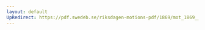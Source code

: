 ```yaml
---
layout: default
UpRedirect: https://pdf.swedeb.se/riksdagen-motions-pdf/1869/mot_1869__ak__00320/mot_1869__ak__00320_001.pdf
---
```

